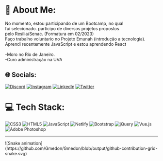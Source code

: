 # 💫 About Me:
No momento, estou participando de um Bootcamp, no qual<br>fui selecionado. participo de diversos projetos propostos<br>pelo Resilia/Senac. (Formatura em 02/2023)<br>Faço trabalho voluntario no Projeto Emunah (introdução a tecnologia).<br>Aprendi recentemente JavaScript e estou aprendendo React<br><br>-Moro no Rio de Janeiro.<br>-Curo administração na UVA


## 🌐 Socials:
[![Discord](https://img.shields.io/badge/Discord-%237289DA.svg?logo=discord&logoColor=white)](htttps://discord.gg/Medon) [![Instagram](https://img.shields.io/badge/Instagram-%23E4405F.svg?logo=Instagram&logoColor=white)](https://instagram.com/@guilhermemedonn) [![LinkedIn](https://img.shields.io/badge/LinkedIn-%230077B5.svg?logo=linkedin&logoColor=white)](https://linkedin.com/in/GMedon) [![Twitter](https://img.shields.io/badge/Twitter-%231DA1F2.svg?logo=Twitter&logoColor=white)](https://twitter.com/guilherme_medon) 

# 💻 Tech Stack:
![CSS3](https://img.shields.io/badge/css3-%231572B6.svg?style=flat&logo=css3&logoColor=white) ![HTML5](https://img.shields.io/badge/html5-%23E34F26.svg?style=flat&logo=html5&logoColor=white) ![JavaScript](https://img.shields.io/badge/javascript-%23323330.svg?style=flat&logo=javascript&logoColor=%23F7DF1E) ![Netlify](https://img.shields.io/badge/netlify-%23000000.svg?style=flat&logo=netlify&logoColor=#00C7B7) ![Bootstrap](https://img.shields.io/badge/bootstrap-%23563D7C.svg?style=flat&logo=bootstrap&logoColor=white) ![jQuery](https://img.shields.io/badge/jquery-%230769AD.svg?style=flat&logo=jquery&logoColor=white) ![Vue.js](https://img.shields.io/badge/vuejs-%2335495e.svg?style=flat&logo=vuedotjs&logoColor=%234FC08D) ![Adobe Photoshop](https://img.shields.io/badge/adobephotoshop-%2331A8FF.svg?style=flat&logo=adobephotoshop&logoColor=white)
<hr />
![Snake animation](https://github.com/Gmedon/Gmedon/blob/output/github-contribution-grid-snake.svg)

